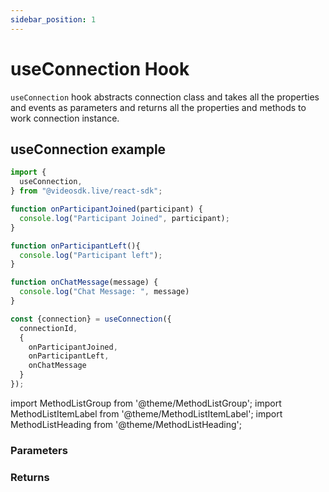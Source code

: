 ```yaml
---
sidebar_position: 1
---
```


# useConnection Hook

`useConnection` hook abstracts connection class and takes all the properties and events as parameters and returns all the properties and methods to work connection instance.

## useConnection example

```jsx title="useConnection react hook"
import {
  useConnection,
} from "@videosdk.live/react-sdk";

function onParticipantJoined(participant) {
  console.log("Participant Joined", participant);
}

function onParticipantLeft(){
  console.log("Participant left");
}

function onChatMessage(message) {
  console.log("Chat Message: ", message)
}

const {connection} = useConnection({
  connectionId,
  {
    onParticipantJoined,
    onParticipantLeft,
    onChatMessage
  }
});
```

import MethodListGroup from '@theme/MethodListGroup';
import MethodListItemLabel from '@theme/MethodListItemLabel';
import MethodListHeading from '@theme/MethodListHeading';

### Parameters

<MethodListGroup>
  <MethodListItemLabel name="__namedParameters" option={"required"} type={"object"} >
    <MethodListGroup>
      <MethodListHeading heading="Parameters" />
      <MethodListItemLabel name="connectionId" option={"required"} type={"String"} />
      <MethodListItemLabel name="onMeeting" option={"optional"} type={"object"}>
        <MethodListGroup>
          <MethodListItemLabel name="onParticipantJoined" option={"optional"} type={"callback"} />
          <MethodListItemLabel name="onParticipantLeft" option={"optional"} type={"callback"} />
          <MethodListItemLabel name="onChatMessage" option={"optional"} type={"callback"} />
        </MethodListGroup>
      </MethodListItemLabel>
    </MethodListGroup>
  </MethodListItemLabel>
</MethodListGroup>

### Returns

<MethodListGroup>
  <MethodListItemLabel name="__returns" option={"required"} type={"object"} >
    <MethodListGroup>
      <MethodListHeading heading="Returns" />
      <MethodListItemLabel name="connection" type={"object"} >
      <MethodListGroup>
          <MethodListItemLabel name="id" type={"string"} />
          <MethodListItemLabel name="close" type={"callback"} />
          <MethodListItemLabel name="payload" type={"object"} />
          <MethodListItemLabel name="meeting" type={"object"} >
          <MethodListGroup>
          <MethodListItemLabel name="id" type={"string"} />
          <MethodListItemLabel name="sendChatMessage" type={"function"} />
          <MethodListItemLabel name="end" type={"function"} />
          <MethodListItemLabel name="participants" type={"[object]"} />
           </MethodListGroup> 
           </MethodListItemLabel>
        </MethodListGroup>
       </MethodListItemLabel>
    </MethodListGroup>
  </MethodListItemLabel>
</MethodListGroup>

